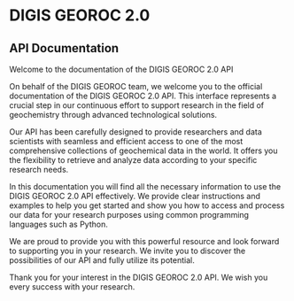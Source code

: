 # DIGIS GEOROC 2.0 

## API Documentation

Welcome to the documentation of the DIGIS GEOROC 2.0 API

On behalf of the DIGIS GEOROC team, we welcome you to the official documentation of the DIGIS GEOROC 2.0 API. This 
interface represents a crucial step in our continuous effort to support research in the field of geochemistry through 
advanced technological solutions.

Our API has been carefully designed to provide researchers and data scientists with seamless and efficient access to 
one of the most comprehensive collections of geochemical data in the world. It offers you the flexibility to retrieve 
and analyze data according to your specific research needs.

In this documentation you will find all the necessary information to use the DIGIS GEOROC 2.0 API effectively. We 
provide clear instructions and examples to help you get started and show you how to access and process our data for 
your research purposes using common programming languages such as Python.

We are proud to provide you with this powerful resource and look forward to supporting you in your research. We invite 
you to discover the possibilities of our API and fully utilize its potential.

Thank you for your interest in the DIGIS GEOROC 2.0 API. We wish you every success with your research.

```{tableofcontents}
```
